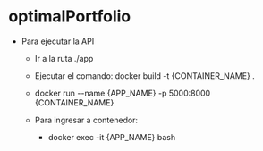 # optimalPortfolio

- Para ejecutar la API

    * Ir a la ruta ./app
    * Ejecutar el comando: docker build -t {CONTAINER_NAME} .
    * docker run --name {APP_NAME} -p 5000:8000 {CONTAINER_NAME} 
    
    * Para ingresar a contenedor:
        - docker exec -it {APP_NAME} bash
